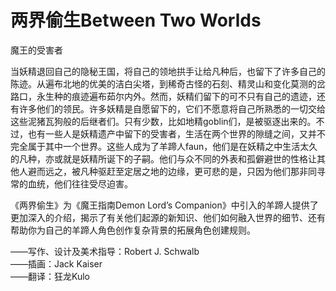 # 两界偷生Between Two Worlds 

魔王的受害者  

当妖精退回自己的隐秘王国，将自己的领地拱手让给凡种后，也留下了许多自己的陈迹。从遍布北地的优美的洁白尖塔，到稀奇古怪的石刻、精灵山和变化莫测的岔路口，永生种的痕迹遍布茹尔内外。然而，妖精们留下的可不只有自己的遗迹，还有许多他们的领民。许多妖精是自愿留下的，它们不愿意将自己所熟悉的一切交给这些泥猪瓦狗般的后继者们。只有少数，比如地精goblin们，是被驱逐出来的。不过，也有一些人是妖精遗产中留下的受害者，生活在两个世界的隙缝之间，又并不完全属于其中一个世界。这些人成为了羊蹄人faun，他们是在妖精之中生活太久的凡种，亦或就是妖精所诞下的子嗣。他们与众不同的外表和孤僻避世的性格让其他人避而远之，被凡种驱赶至定居之地的边缘，更可悲的是，只因为他们那非同寻常的血统，他们往往受尽迫害。  

《两界偷生》为《魔王指南Demon Lord’s
Companion》中引入的羊蹄人提供了更加深入的介绍，揭示了有关他们起源的新知识、他们如何融入世界的细节、还有帮助你为自己的羊蹄人角色创作复杂背景的拓展角色创建规则。

——写作、设计及美术指导：Robert J. Schwalb  
——插画：Jack Kaiser  
——翻译：狂龙Kulo

